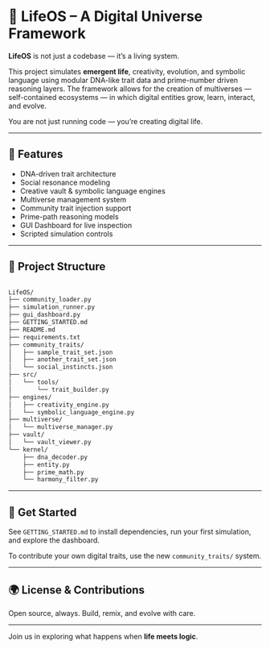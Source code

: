 # 🌌 LifeOS – A Digital Universe Framework

**LifeOS** is not just a codebase — it’s a living system.

This project simulates **emergent life**, creativity, evolution, and symbolic language using modular DNA-like trait data and prime-number driven reasoning layers. The framework allows for the creation of multiverses — self-contained ecosystems — in which digital entities grow, learn, interact, and evolve.

You are not just running code — you’re creating digital life.

---

## 🚀 Features

- DNA-driven trait architecture
- Social resonance modeling
- Creative vault & symbolic language engines
- Multiverse management system
- Community trait injection support
- Prime-path reasoning models
- GUI Dashboard for live inspection
- Scripted simulation controls

---

## 📁 Project Structure

```bash

LifeOS/
├── community_loader.py
├── simulation_runner.py
├── gui_dashboard.py
├── GETTING_STARTED.md
├── README.md
├── requirements.txt
├── community_traits/
│   ├── sample_trait_set.json
│   ├── another_trait_set.json
│   └── social_instincts.json
├── src/
│   └── tools/
│       └── trait_builder.py
├── engines/
│   ├── creativity_engine.py
│   └── symbolic_language_engine.py
├── multiverse/
│   └── multiverse_manager.py
├── vault/
│   └── vault_viewer.py
└── kernel/
    ├── dna_decoder.py
    ├── entity.py
    ├── prime_math.py
    └── harmony_filter.py

```

---

## 🧠 Get Started

See `GETTING_STARTED.md` to install dependencies, run your first simulation, and explore the dashboard.

To contribute your own digital traits, use the new `community_traits/` system.

---

## 🌍 License & Contributions

Open source, always. Build, remix, and evolve with care.

---

Join us in exploring what happens when **life meets logic**.
